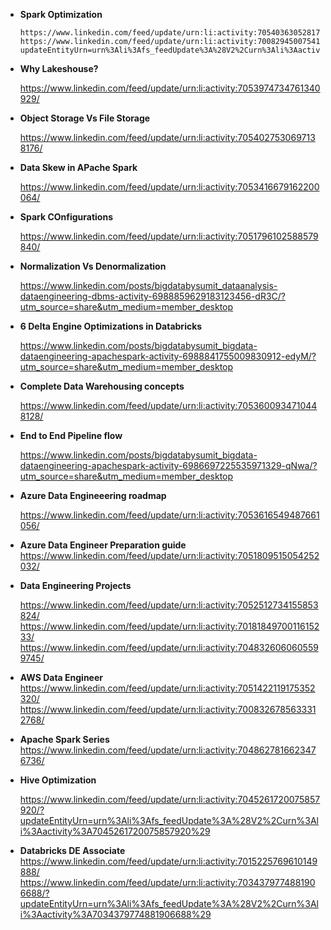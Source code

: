 - **Spark Optimization**

      https://www.linkedin.com/feed/update/urn:li:activity:7054036305281748992/
      https://www.linkedin.com/feed/update/urn:li:activity:7008294500754165760/?updateEntityUrn=urn%3Ali%3Afs_feedUpdate%3A%28V2%2Curn%3Ali%3Aactivity%3A7008294500754165760%29
      
- **Why Lakeshouse?**
     
     https://www.linkedin.com/feed/update/urn:li:activity:7053974734761340929/
     
    
- **Object Storage Vs File Storage**

     https://www.linkedin.com/feed/update/urn:li:activity:7054027530697138176/ 

     
- **Data Skew in APache Spark**

     https://www.linkedin.com/feed/update/urn:li:activity:7053416679162200064/
          
-  **Spark COnfigurations**

     https://www.linkedin.com/feed/update/urn:li:activity:7051796102588579840/
     
- **Normalization Vs Denormalization**

     https://www.linkedin.com/posts/bigdatabysumit_dataanalysis-dataengineering-dbms-activity-6988859629183123456-dR3C/?utm_source=share&utm_medium=member_desktop
     
- **6 Delta Engine Optimizations in Databricks**

    https://www.linkedin.com/posts/bigdatabysumit_bigdata-dataengineering-apachespark-activity-6988841755009830912-edyM/?utm_source=share&utm_medium=member_desktop
 
 
-  **Complete Data Warehousing concepts**
       
     https://www.linkedin.com/feed/update/urn:li:activity:7053600934710448128/
       
- **End to End Pipeline flow**

     https://www.linkedin.com/posts/bigdatabysumit_bigdata-dataengineering-apachespark-activity-6986697225535971329-qNwa/?utm_source=share&utm_medium=member_desktop
     
- **Azure Data Engineeering roadmap**
 
     https://www.linkedin.com/feed/update/urn:li:activity:7053616549487661056/
    
- **Azure Data Engineer Preparation guide**
    https://www.linkedin.com/feed/update/urn:li:activity:7051809515054252032/
    
 - **Data Engineering Projects**

     https://www.linkedin.com/feed/update/urn:li:activity:7052512734155853824/
     https://www.linkedin.com/feed/update/urn:li:activity:7018184970011615233/
     https://www.linkedin.com/feed/update/urn:li:activity:7048326060605599745/
     
 - **AWS Data Engineer**
     https://www.linkedin.com/feed/update/urn:li:activity:7051422119175352320/
     https://www.linkedin.com/feed/update/urn:li:activity:7008326785633312768/
     
      
- **Apache Spark Series**
    https://www.linkedin.com/feed/update/urn:li:activity:7048627816623476736/
    
- **Hive Optimization**
     
  https://www.linkedin.com/feed/update/urn:li:activity:7045261720075857920/?updateEntityUrn=urn%3Ali%3Afs_feedUpdate%3A%28V2%2Curn%3Ali%3Aactivity%3A7045261720075857920%29
  
 - **Databricks DE Associate**
   https://www.linkedin.com/feed/update/urn:li:activity:7015225769610149888/
   https://www.linkedin.com/feed/update/urn:li:activity:7034379774881906688/?updateEntityUrn=urn%3Ali%3Afs_feedUpdate%3A%28V2%2Curn%3Ali%3Aactivity%3A7034379774881906688%29
     
   
